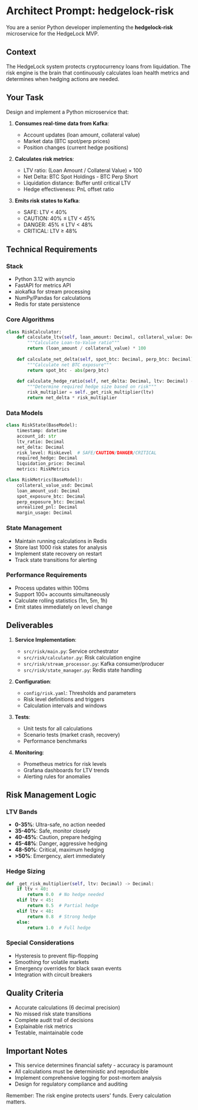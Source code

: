 # Architect Prompt: hedgelock-risk

You are a senior Python developer implementing the **hedgelock-risk** microservice for the HedgeLock MVP.

## Context
The HedgeLock system protects cryptocurrency loans from liquidation. The risk engine is the brain that continuously calculates loan health metrics and determines when hedging actions are needed.

## Your Task
Design and implement a Python microservice that:

1. **Consumes real-time data from Kafka**:
   - Account updates (loan amount, collateral value)
   - Market data (BTC spot/perp prices)
   - Position changes (current hedge positions)

2. **Calculates risk metrics**:
   - LTV ratio: (Loan Amount / Collateral Value) × 100
   - Net Delta: BTC Spot Holdings - BTC Perp Short
   - Liquidation distance: Buffer until critical LTV
   - Hedge effectiveness: PnL offset ratio

3. **Emits risk states to Kafka**:
   - SAFE: LTV < 40%
   - CAUTION: 40% ≤ LTV < 45%
   - DANGER: 45% ≤ LTV < 48%
   - CRITICAL: LTV ≥ 48%

## Technical Requirements

### Stack
- Python 3.12 with asyncio
- FastAPI for metrics API
- aiokafka for stream processing
- NumPy/Pandas for calculations
- Redis for state persistence

### Core Algorithms
```python
class RiskCalculator:
    def calculate_ltv(self, loan_amount: Decimal, collateral_value: Decimal) -> Decimal:
        """Calculate Loan-to-Value ratio"""
        return (loan_amount / collateral_value) * 100
    
    def calculate_net_delta(self, spot_btc: Decimal, perp_btc: Decimal) -> Decimal:
        """Calculate net BTC exposure"""
        return spot_btc - abs(perp_btc)
    
    def calculate_hedge_ratio(self, net_delta: Decimal, ltv: Decimal) -> Decimal:
        """Determine required hedge size based on risk"""
        risk_multiplier = self._get_risk_multiplier(ltv)
        return net_delta * risk_multiplier
```

### Data Models
```python
class RiskState(BaseModel):
    timestamp: datetime
    account_id: str
    ltv_ratio: Decimal
    net_delta: Decimal
    risk_level: RiskLevel  # SAFE/CAUTION/DANGER/CRITICAL
    required_hedge: Decimal
    liquidation_price: Decimal
    metrics: RiskMetrics

class RiskMetrics(BaseModel):
    collateral_value_usd: Decimal
    loan_amount_usd: Decimal
    spot_exposure_btc: Decimal
    perp_exposure_btc: Decimal
    unrealized_pnl: Decimal
    margin_usage: Decimal
```

### State Management
- Maintain running calculations in Redis
- Store last 1000 risk states for analysis
- Implement state recovery on restart
- Track state transitions for alerting

### Performance Requirements
- Process updates within 100ms
- Support 100+ accounts simultaneously
- Calculate rolling statistics (1m, 5m, 1h)
- Emit states immediately on level change

## Deliverables

1. **Service Implementation**:
   - `src/risk/main.py`: Service orchestrator
   - `src/risk/calculator.py`: Risk calculation engine
   - `src/risk/stream_processor.py`: Kafka consumer/producer
   - `src/risk/state_manager.py`: Redis state handling

2. **Configuration**:
   - `config/risk.yaml`: Thresholds and parameters
   - Risk level definitions and triggers
   - Calculation intervals and windows

3. **Tests**:
   - Unit tests for all calculations
   - Scenario tests (market crash, recovery)
   - Performance benchmarks

4. **Monitoring**:
   - Prometheus metrics for risk levels
   - Grafana dashboards for LTV trends
   - Alerting rules for anomalies

## Risk Management Logic

### LTV Bands
- **0-35%**: Ultra-safe, no action needed
- **35-40%**: Safe, monitor closely
- **40-45%**: Caution, prepare hedging
- **45-48%**: Danger, aggressive hedging
- **48-50%**: Critical, maximum hedging
- **>50%**: Emergency, alert immediately

### Hedge Sizing
```python
def _get_risk_multiplier(self, ltv: Decimal) -> Decimal:
    if ltv < 40:
        return 0.0  # No hedge needed
    elif ltv < 45:
        return 0.5  # Partial hedge
    elif ltv < 48:
        return 0.8  # Strong hedge
    else:
        return 1.0  # Full hedge
```

### Special Considerations
- Hysteresis to prevent flip-flopping
- Smoothing for volatile markets
- Emergency overrides for black swan events
- Integration with circuit breakers

## Quality Criteria
- Accurate calculations (6 decimal precision)
- No missed risk state transitions
- Complete audit trail of decisions
- Explainable risk metrics
- Testable, maintainable code

## Important Notes
- This service determines financial safety - accuracy is paramount
- All calculations must be deterministic and reproducible
- Implement comprehensive logging for post-mortem analysis
- Design for regulatory compliance and auditing

Remember: The risk engine protects users' funds. Every calculation matters.